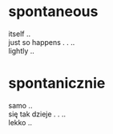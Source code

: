 # spontaneous

itself ..  
just so happens . . ..  
lightly ..  

# spontanicznie

samo ..  
się tak dzieje . . ..  
lekko ..  